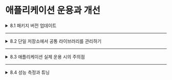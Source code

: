 # 애플리케이션 운용과 개선

<details>
<summary>8.1 패키지 버전 업데이트</summary>
<div markdown="1">    

### 8.1.1 npm audit

</div>
</details>

___

<details>
<summary>8.2 단일 저장소에서 공통 라이브러리를 관리하기</summary>
<div markdown="1">    

### 8.2.1 공통 처리 설계

</div>
</details>

___

<details>
<summary>8.3 애플리케이션 실제 운용 시의 주의점</summary>
<div markdown="1">    

### 8.3.1 Node.js는 가급적이면 최신 LTS 버전을 이용하기

### 8.3.2 요청이 뒤섞이지 않도록 설계하기

### 8.3.3 거대한 JSON 피하기(JSON.parse/JSON.stringify)

### 8.3.4 동기 함수를 피하기

### 8.3.5 긴 루프를 피하기

</div>
</details>

___

<details>
<summary>8.4 성능 측정과 튜닝</summary>
<div markdown="1">    

### 8.4.1 프로덕션과 동등하게 동작하는 환경 준비

### 8.4.2 성능 측정 도구 도입

### 8.4.3 성능 튜닝

### 8.4.4 메모리 누수 조사

### 8.4.5 메모리 힙 덤프
</div>
</details>

